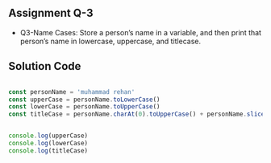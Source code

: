 ## Assignment Q-3
- Q3-Name Cases: Store a person’s name in a variable, and then print that person’s name in
 lowercase, uppercase, and titlecase.

## Solution Code

```typescript

const personName = 'muhammad rehan'
const upperCase = personName.toLowerCase()
const lowerCase = personName.toUpperCase()
const titleCase = personName.charAt(0).toUpperCase() + personName.slice(1,8) +" "+ personName.charAt(9).toUpperCase()+ personName.slice(10)


console.log(upperCase)
console.log(lowerCase)
console.log(titleCase)

```
